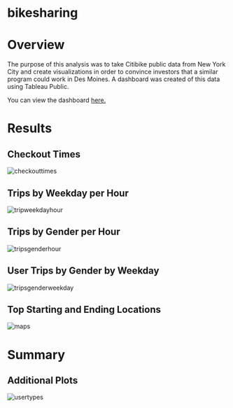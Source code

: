 # bikesharing

# Overview
The purpose of this analysis was to take Citibike public data from New York City and create visualizations in order to convince investors that a similar program could work in Des Moines. A dashboard was created of this data using Tableau Public.

You can view the dashboard [here.](https://public.tableau.com/views/Bikesharing_Challenge_16115180203740/Story1?:language=en&:display_count=y&publish=yes&:origin=viz_share_link)

# Results
## Checkout Times

![checkouttimes](https://user-images.githubusercontent.com/71397190/105647472-8fae2b80-5e6b-11eb-9f23-7b88c74b4e8e.PNG)


## Trips by Weekday per Hour


![tripweekdayhour](https://user-images.githubusercontent.com/71397190/105647478-950b7600-5e6b-11eb-8981-223e0292e001.PNG)


## Trips by Gender per Hour

![tripsgenderhour](https://user-images.githubusercontent.com/71397190/105647474-92108580-5e6b-11eb-9675-e067d53e95fc.PNG)


## User Trips by Gender by Weekday

![tripsgenderweekday](https://user-images.githubusercontent.com/71397190/105647476-93da4900-5e6b-11eb-9ca5-abbd34e70bb9.PNG)


## Top Starting and Ending Locations

![maps](https://user-images.githubusercontent.com/71397190/105647473-90df5880-5e6b-11eb-9caf-031b477ab2a8.PNG)

# Summary

## Additional Plots

![usertypes](https://user-images.githubusercontent.com/71397190/105647479-963ca300-5e6b-11eb-8178-c385fc5f8744.PNG)
